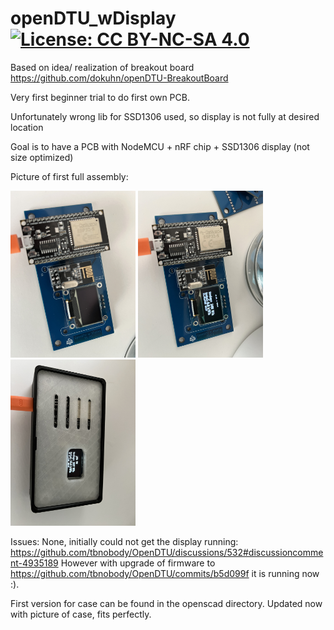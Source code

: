 # openDTU_wDisplay [![License: CC BY-NC-SA 4.0](https://img.shields.io/badge/License-CC%20BY--NC--SA%204.0-lightgrey.svg)](https://creativecommons.org/licenses/by-nc-sa/4.0/)

Based on idea/ realization of breakout board 
https://github.com/dokuhn/openDTU-BreakoutBoard

Very first beginner trial to do first own PCB.

Unfortunately wrong lib for SSD1306 used, so display is not fully at desired location

Goal is to have a PCB with NodeMCU + nRF chip + SSD1306 display (not size optimized)

Picture of first full assembly:
<p float="left">
  <img src="https://github.com/SteffMUC/openDTU_wDisplay/blob/main/IMG_0538.jpg" alt="Pre Assembly Part1" width="200"/>
  <img src="https://github.com/SteffMUC/openDTU_wDisplay/blob/main/IMG_0541.jpg" alt="Pre Assembly Part1" width="200"/>
  <img src="https://github.com/SteffMUC/openDTU_wDisplay/blob/main/IMG_0547.jpg" alt="Pre Assembly Part1" width="200"/>
</p>

Issues: None, initially could not get the display running:
https://github.com/tbnobody/OpenDTU/discussions/532#discussioncomment-4935189
However with upgrade of firmware to
https://github.com/tbnobody/OpenDTU/commits/b5d099f
it is running now :).

First version for case can be found in the openscad directory. 
Updated now with picture of case, fits perfectly.






 
